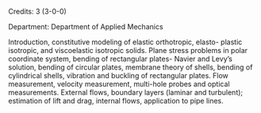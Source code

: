 Credits: 3 (3-0-0)

Department: Department of Applied Mechanics

Introduction, constitutive modeling of elastic orthotropic, elasto- plastic isotropic, and viscoelastic isotropic solids. Plane stress problems in polar coordinate system, bending of rectangular plates- Navier and Levy’s solution, bending of circular plates, membrane theory of shells, bending of cylindrical shells, vibration and buckling of rectangular plates. Flow measurement, velocity measurement, multi-hole probes and optical measurements. External flows, boundary layers (laminar and turbulent); estimation of lift and drag, internal flows, application to pipe lines.